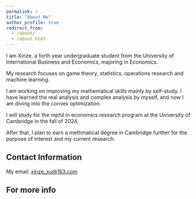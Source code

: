 ```yaml
---
permalink: /
title: "About Me"
author_profile: true
redirect_from: 
  - /about/
  - /about.html
---
```


I am Xinze, a forth year undergraduate student from the University of International Business and Economics, majoring in Economics. 

My research focuses on game theory, statistics, operations research and machine learning.

I am working on improving my mathematical skills mainly by self-study. I have learned the real analysis and complex analysis by myself, and now I am diving into the convex optimization. 

I will study for the mphil in economics research program at the University of Cambridge in the fall of 2024.

After that, I plan to earn a methmatical degree in Cambridge further for the purpose of interest and my current research.

Contact Information
------
My email: xinze_xu@163.com


For more info
------

